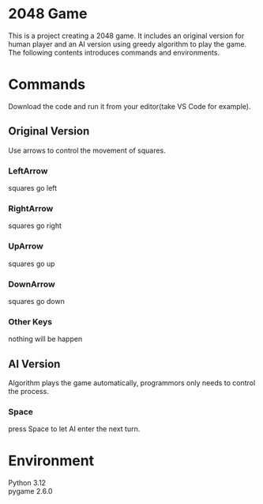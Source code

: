 # 2048 Game
This is a project creating a 2048 game. It includes an original version for human player and an AI version using greedy algorithm to play the game. The following contents introduces commands and environments. 

# Commands
Download the code and run it from your editor(take VS Code for example).
## Original Version
Use arrows to control the movement of squares.  
### LeftArrow
squares go left  
### RightArrow
squares go right  
### UpArrow
squares go up  
### DownArrow
squares go down
### Other Keys
nothing will be happen
## AI Version
Algorithm plays the game automatically, programmors only needs to control the process.
### Space
press Space to let AI enter the next turn.

# Environment
Python 3.12  
pygame 2.6.0  
